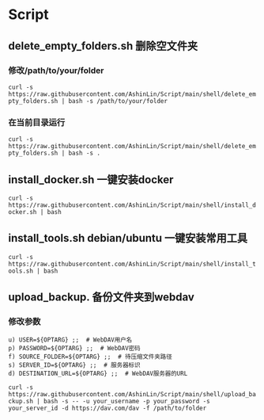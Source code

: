# Script

## delete_empty_folders.sh 删除空文件夹 
### 修改/path/to/your/folder
``curl -s https://raw.githubusercontent.com/AshinLin/Script/main/shell/delete_empty_folders.sh | bash -s /path/to/your/folder
``
### 在当前目录运行
``curl -s https://raw.githubusercontent.com/AshinLin/Script/main/shell/delete_empty_folders.sh | bash -s .
``

## install_docker.sh 一键安装docker
``curl -s https://raw.githubusercontent.com/AshinLin/Script/main/shell/install_docker.sh | bash
``

## install_tools.sh debian/ubuntu 一键安装常用工具
``curl -s https://raw.githubusercontent.com/AshinLin/Script/main/shell/install_tools.sh | bash
``

## upload_backup. 备份文件夹到webdav
### 修改参数
    u) USER=${OPTARG} ;;  # WebDAV用户名
    p) PASSWORD=${OPTARG} ;;  # WebDAV密码
    f) SOURCE_FOLDER=${OPTARG} ;;  # 待压缩文件夹路径
    s) SERVER_ID=${OPTARG} ;;  # 服务器标识
    d) DESTINATION_URL=${OPTARG} ;;  # WebDAV服务器的URL
``curl -s https://raw.githubusercontent.com/AshinLin/Script/main/shell/upload_backup.sh | bash -s -- -u your_username -p your_password -s your_server_id -d https://dav.com/dav -f /path/to/folder
``